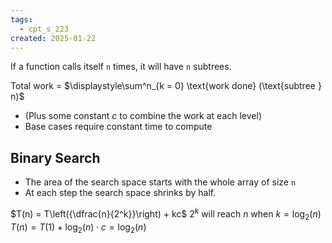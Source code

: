 ```yaml
---
tags:
  - cpt_s_223
created: 2025-01-22
---
```


If a function calls itself `n` times, it will have `n` subtrees.

Total work = $\displaystyle\sum^n_{k = 0} \text{work done} (\text{subtree } n)$
- (Plus some constant $c$ to combine the work at each level)
- Base cases require constant time to compute

## Binary Search

- The area of the search space starts with the whole array of size `n`
- At each step the search space shrinks by half.

$T(n) = T\left({\dfrac{n}{2^k}}\right) + kc$
$2^k$ will reach $n$ when $k = \log_2(n)$
$T(n) = T(1) + \log_2(n) \cdot c = \log_2(n)$